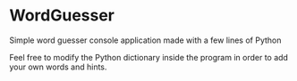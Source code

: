 # WordGuesser
Simple word guesser console application made with a few lines of Python

Feel free to modify the Python dictionary inside the program in order to add your own words and hints.
